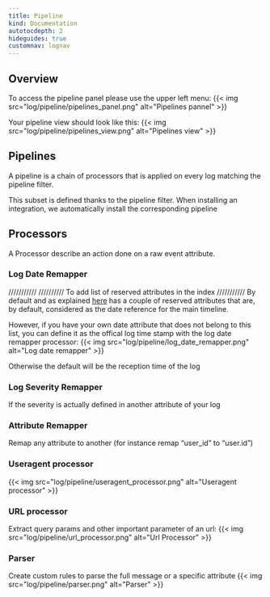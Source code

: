 ```yaml
---
title: Pipeline
kind: Documentation
autotocdepth: 2
hideguides: true
customnav: lognav
---
```


## Overview

To access the pipeline panel please use the upper left menu:
{{< img src="log/pipeline/pipelines_panel.png" alt="Pipelines pannel" >}}

Your pipeline view should look like this:
{{< img src="log/pipeline/pipelines_view.png" alt="Pipelines view" >}}

## Pipelines 

A pipeline is a chain of processors that is applied on every log matching the pipeline filter. 

This subset is defined thanks to the pipeline filter.
When installing an integration, we automatically install the corresponding pipeline

## Processors
A Processor describe an action done on a raw event attribute.

### Log Date Remapper 
///////////
////////// To add list of reserved attributes in the index
///////////
By default and as explained [here]() has a couple of reserved attributes that are, by default, considered as the date reference for the main timeline.

However, if you have your own date attribute that does not belong to this list, you can define it as the offical log time stamp with the log date remapper processor:
{{< img src="log/pipeline/log_date_remapper.png" alt="Log date remapper" >}}

Otherwise the default will be the reception time of the log

### Log Severity Remapper

If the severity is actually defined in another attribute of your log

### Attribute Remapper

Remap any attribute to another (for instance remap “user_id” to “user.id”)

### Useragent processor
{{< img src="log/pipeline/useragent_processor.png" alt="Useragent processor" >}}

### URL processor 

Extract query params and other important parameter of an url:
{{< img src="log/pipeline/url_processor.png" alt="Url Processor" >}}

### Parser

Create custom rules to parse the full message or a specific attribute
{{< img src="log/pipeline/parser.png" alt="Parser" >}}
